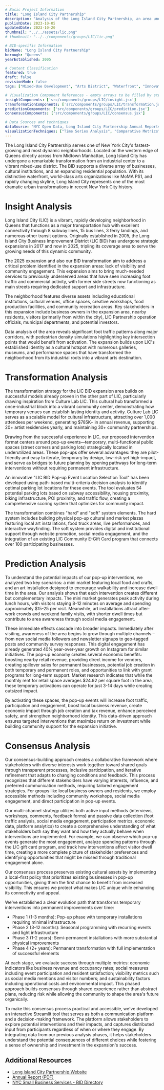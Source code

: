 ```yaml
---
# Basic Project Information
title: "Long Island City Partnership"
description: "Analysis of the Long Island City Partnership, an area undergoing rapid transformation in Queens."
publishDate: 2023-10-05
updatedDate: 2023-10-20
thumbnail: "../../assets/lic.png"
# thumbnail: "../../components/groups/LIC/lic.png"

# BID-specific Information
bidName: "Long Island City Partnership"
borough: "Queens"
yearEstablished: 2005

# Content Classification
featured: true
draft: false
revisionMode: false
tags: ["Mixed-Use Development", "Arts District", "Waterfront", "Innovation Hub"]

# Visualization Component References - empty arrays to be filled by students
insightComponents: ['src/components/groups/LIC/insight.jsx']
transformationComponents: ['src/components/groups/LIC/transformation.jsx']
predictionComponents: ['src/components/groups/LIC/prediction.jsx']
consensusComponents: ['src/components/groups/LIC/consensus.jsx']

# Data Sources and techniques
dataSource: "NYC Open Data, Long Island City Partnership Annual Reports, Census Data, Real Estate Market Data, Arts Organization Data, MTA Ridership"
visualizationTechniques: ["Time Series Analysis", "Comparative Metrics", "Spatial Analysis", "Economic Impact Assessment", "Development Tracking"]
---
```


The Long Island City Partnership serves one of New York City's fastest-growing and most dynamic neighborhoods. Located on the western edge of Queens directly across from Midtown Manhattan, Long Island City has undergone a remarkable transformation from an industrial center to a vibrant mixed-use district. The BID supports a diverse array of businesses, cultural institutions, and an expanding residential population. With its distinctive waterfront, world-class arts organizations like MoMA PS1, and rapidly changing skyline, Long Island City represents one of the most dramatic urban transformations in recent New York City history.

# Insight Analysis

Long Island City (LIC) is a vibrant, rapidly developing neighborhood in Queens that functions as a major transportation hub with excellent connectivity through 8 subway lines, 15 bus lines, 3 ferry landings, and numerous other transit options. Originally established in 2005, the Long Island City Business Improvement District (LIC BID) has undergone strategic expansions in 2017 and now in 2025, tripling its coverage area to serve the growing needs of this dynamic community.

The 2025 expansion and also our BID transformation aim to address a critical problem identified in the expansion areas: lack of visibility and community engagement. This expansion aims to bring much-needed services to previously underserved areas that have seen increasing foot traffic and commercial activity, with former side streets now functioning as main streets requiring dedicated support and infrastructure.

The neighborhood features diverse assets including educational institutions, cultural venues, office spaces, creative workshops, food production facilities, and community recreation areas. Key stakeholders in this expansion include business owners in the expansion area, nearby residents, visitors (primarily from within the city), LIC Partnership operation officials, municipal departments, and potential investors.

Data analysis of the area reveals significant foot traffic patterns along major corridors, with pedestrian density simulations highlighting key intersection points that would benefit from activation. The expansion builds upon LIC's established identity as a cultural hotspot with numerous galleries, museums, and performance spaces that have transformed the neighborhood from its industrial roots into a vibrant arts destination.

# Transformation Analysis

The transformation strategy for the LIC BID expansion area builds on successful models already proven in the other part of LIC, particularly drawing inspiration from Culture Lab LIC. This cultural hub transformed a once-industrial block into a vibrant community center, demonstrating how temporary venues can establish lasting identity and activity. Culture Lab LIC serves as a scalable model for cultural infrastructure, attracting over 1,000 attendees per weekend, generating $785K+ in annual revenue, supporting 20+ artist residencies yearly, and maintaining 30+ community partnerships.

Drawing from the successful experience in LIC, our proposed intervention format centers around pop-up events—temporary, multi-functional public spaces (street corners and parking lots) strategically located in underutilized areas. These pop-ups offer several advantages: they are pilot-friendly and easy to iterate, temporary by design, low-risk yet high-impact, and serve as bridges to future planning by opening pathways for long-term interventions without requiring permanent infrastructure.

An innovative "LIC BID Pop-up Event Location Selection Tool" has been developed using path-based multi-criteria decision analysis to identify optimal parking lot locations for these events. The tool evaluates 54 potential parking lots based on subway accessibility, housing proximity, biking infrastructure, POI proximity, and traffic flow, creating a comprehensive scoring system that optimizes for community impact.

The transformation combines "hard" and "soft" system elements. The hard system includes building physical pop-up cultural and market plazas featuring local art installations, food truck areas, live performances, and interactive wayfinding. The soft system provides digital and institutional support through website promotion, social media engagement, and the integration of an existing LIC Community E-Gift Card program that connects over 100 participating businesses.

# Prediction Analysis

To understand the potential impacts of our pop-up interventions, we analyzed two key scenarios: a mini market featuring local food and crafts, and an art installation designed to encourage walkability and increase dwell time in the area. Our analysis shows that each intervention creates different but complementary impacts. The mini market generates peak activity during lunch hours, with visitors staying 8-12 minutes on average and spending approximately $15-25 per visit. Meanwhile, art installations attract after-work crowds and weekend family visits, with shorter dwell times but contribute to area awareness through social media engagement.

These immediate effects cascade into broader impacts. Immediately after visiting, awareness of the area begins to grow through multiple channels – from new social media followers and newsletter signups to geo-tagged posts and community survey responses. This digital engagement has already generated 40% year-over-year growth on Instagram for similar initiatives. The pop-up economy creates several economic benefits: boosting nearby retail revenue, providing direct income for vendors, creating spillover sales for permanent businesses, potential job creation in both temporary and permanent roles, and opportunities to link with grant programs for long-term support. Market research indicates that while the monthly rent for retail space averages $24.92 per square foot in the area, these temporary activations can operate for just 3-14 days while creating outsized impact.

By activating these spaces, the pop-up events will increase foot traffic, participation and engagement, boost local business revenue, create economic impact through job creation and tax revenue, enhance perceived safety, and strengthen neighborhood identity. This data-driven approach ensures targeted interventions that maximize return on investment while building community support for the expansion initiative.

# Consensus Analysis

Our consensus-building approach creates a collaborative framework where stakeholders with diverse interests work together toward shared goals through transparent processes, inclusive participation, and iterative refinement that adapts to changing conditions and feedback. This process recognizes that different stakeholders have varying interests, influence, and preferred communication methods, requiring tailored engagement strategies. For groups like local business owners and residents, we employ accessible methods including community workshops, social media engagement, and direct participation in pop-up events.

Our multi-channel strategy utilizes both active input methods (interviews, workshops, comments, feedback forms) and passive data collection (foot traffic analysis, social media engagement, participation metrics, economic data, platform analytics) to create a comprehensive understanding of what stakeholders both say they want and how they actually behave when interventions are implemented. For example, we can observe which pop-up events generate the most engagement, analyze spending patterns through the LIC gift card program, and track how interventions affect visitor dwell time, creating a more complete picture of stakeholder preferences and identifying opportunities that might be missed through traditional engagement alone.

Our consensus process preserves existing cultural assets by implementing a local-first policy that prioritizes existing businesses in pop-up opportunities, giving them the first chance to benefit from increased visibility. This ensures we protect what makes LIC unique while enhancing its connectivity and appeal.

We've established a clear evolution path that transforms temporary interventions into permanent improvements over time:
- Phase 1 (1-3 months): Pop-up phase with temporary installations requiring minimal infrastructure
- Phase 2 (3-12 months): Seasonal programming with recurring events and light infrastructure
- Phase 3 (1-2 years): Semi-permanent installations with more substantial physical improvements
- Phase 4 (2+ years): Permanent transformation with full implementation of successful elements

At each stage, we evaluate success through multiple metrics: economic indicators like business revenue and occupancy rates; social measures including event participation and resident satisfaction; visibility metrics such as social media mentions and visitor numbers; and sustainability factors including operational costs and environmental impact. This phased approach builds consensus through shared experience rather than abstract plans, reducing risk while allowing the community to shape the area's future organically.

To make this consensus process practical and accessible, we've developed an interactive Streamlit tool that serves as both a communication platform and a decision-making framework. The platform allows stakeholders to explore potential interventions and their impacts, and captures distributed input from participants regardless of when or where they engage. By integrating data from our previous analysis phases, it helps stakeholders understand the potential consequences of different choices while fostering a sense of ownership and investment in the expansion's success.

## Additional Resources

- [Long Island City Partnership Website](https://longislandcityqueens.com/)
- [Annual Report (PDF)](https://longislandcityqueens.com/about/annual-reports/)
- [NYC Small Business Services - BID Directory](https://www1.nyc.gov/site/sbs/neighborhoods/business-improvement-districts.page)
